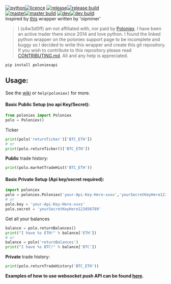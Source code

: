 [![python](https://img.shields.io/badge/python-2.7%20%26%203-blue.svg)![licence](https://img.shields.io/badge/licence-GPL%20v2-blue.svg)](https://github.com/s4w3d0ff/python-poloniex/blob/master/LICENSE) [![release](https://img.shields.io/github/release/s4w3d0ff/python-poloniex.svg)![release build](https://travis-ci.org/s4w3d0ff/python-poloniex.svg?branch=v0.5.1)](https://github.com/s4w3d0ff/python-poloniex/releases)  
[![master](https://img.shields.io/badge/branch-master-blue.svg)![master build](https://api.travis-ci.org/s4w3d0ff/python-poloniex.svg?branch=master)](https://github.com/s4w3d0ff/python-poloniex/tree/master) [![dev](https://img.shields.io/badge/branch-dev-blue.svg)![dev build](https://api.travis-ci.org/s4w3d0ff/python-poloniex.svg?branch=dev)](https://github.com/s4w3d0ff/python-poloniex/tree/dev)  
Inspired by [this](http://pastebin.com/8fBVpjaj) wrapper written by 'oipminer'  
> I (s4w3d0ff) am not affiliated with, nor paid by [Poloniex](https://poloniex.com). I have been an active trader there since 2014 and love python. I found the linked python wrapper on the poloniex support page to be incomplete and buggy so I decided to write this wrapper and create this git repository. If you wish to contribute to this repository please read [CONTRIBUTING.md](https://github.com/s4w3d0ff/python-poloniex/blob/master/CONTRIBUTING.md). All and any help is appreciated.

```
pip install poloniexapi
```

## Usage:
See the [wiki](https://github.com/s4w3d0ff/python-poloniex/wiki) or `help(poloniex)` for more.
#### Basic Public Setup (no api Key/Secret):
```python
from poloniex import Poloniex
polo = Poloniex()
```
Ticker
```python
print(polo('returnTicker')['BTC_ETH'])
# or
print(polo.returnTicker()['BTC_ETH'])
```
**Public** trade history:
```python
print(polo.marketTradeHist('BTC_ETH'))
```

#### Basic Private Setup (Api key/secret required):
```python
import poloniex
polo = poloniex.Poloniex('your-Api-Key-Here-xxxx','yourSecretKeyHere123456789')
# or
polo.key = 'your-Api-Key-Here-xxxx'
polo.secret = 'yourSecretKeyHere123456789'
```
Get all your balances
```python
balance = polo.returnBalances()
print("I have %s ETH!" % balance['ETH'])
# or
balance = polo('returnBalances')
print("I have %s BTC!" % balance['BTC'])
```
**Private** trade history:
```python
print(polo.returnTradeHistory('BTC_ETH'))
```

**Examples of how to use websocket push API can be found [here](https://github.com/s4w3d0ff/python-poloniex/tree/master/examples).**
